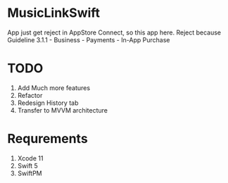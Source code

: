 # MusicLinkSwift

App just get reject in AppStore Connect, so this app here. Reject because Guideline 3.1.1 - Business - Payments - In-App Purchase


# TODO

1. Add Much more features
1. Refactor
2. Redesign History tab
3. Transfer to MVVM architecture

# Requrements

1. Xcode 11
2. Swift 5
3. SwiftPM
